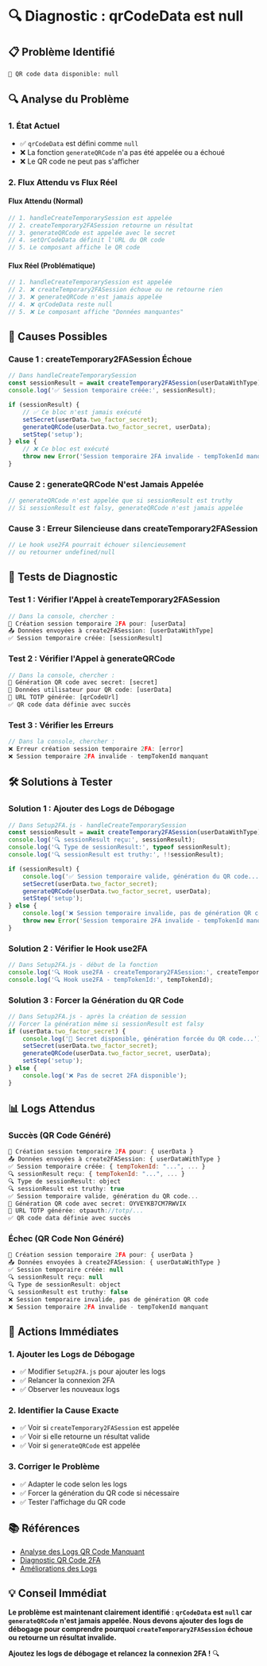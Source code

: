 # 🔍 Diagnostic : qrCodeData est null

## 📋 **Problème Identifié**

```
📱 QR code data disponible: null
```

## 🔍 **Analyse du Problème**

### **1. État Actuel**
- ✅ `qrCodeData` est défini comme `null`
- ❌ La fonction `generateQRCode` n'a pas été appelée ou a échoué
- ❌ Le QR code ne peut pas s'afficher

### **2. Flux Attendu vs Flux Réel**

#### **Flux Attendu (Normal)**
```javascript
// 1. handleCreateTemporarySession est appelée
// 2. createTemporary2FASession retourne un résultat
// 3. generateQRCode est appelée avec le secret
// 4. setQrCodeData définit l'URL du QR code
// 5. Le composant affiche le QR code
```

#### **Flux Réel (Problématique)**
```javascript
// 1. handleCreateTemporarySession est appelée
// 2. ❌ createTemporary2FASession échoue ou ne retourne rien
// 3. ❌ generateQRCode n'est jamais appelée
// 4. ❌ qrCodeData reste null
// 5. ❌ Le composant affiche "Données manquantes"
```

## 🚨 **Causes Possibles**

### **Cause 1 : createTemporary2FASession Échoue**
```javascript
// Dans handleCreateTemporarySession
const sessionResult = await createTemporary2FASession(userDataWithType);
console.log('✅ Session temporaire créée:', sessionResult);

if (sessionResult) {
    // ✅ Ce bloc n'est jamais exécuté
    setSecret(userData.two_factor_secret);
    generateQRCode(userData.two_factor_secret, userData);
    setStep('setup');
} else {
    // ❌ Ce bloc est exécuté
    throw new Error('Session temporaire 2FA invalide - tempTokenId manquant');
}
```

### **Cause 2 : generateQRCode N'est Jamais Appelée**
```javascript
// generateQRCode n'est appelée que si sessionResult est truthy
// Si sessionResult est falsy, generateQRCode n'est jamais appelée
```

### **Cause 3 : Erreur Silencieuse dans createTemporary2FASession**
```javascript
// Le hook use2FA pourrait échouer silencieusement
// ou retourner undefined/null
```

## 🧪 **Tests de Diagnostic**

### **Test 1 : Vérifier l'Appel à createTemporary2FASession**
```javascript
// Dans la console, chercher :
🔐 Création session temporaire 2FA pour: [userData]
📤 Données envoyées à create2FASession: [userDataWithType]
✅ Session temporaire créée: [sessionResult]
```

### **Test 2 : Vérifier l'Appel à generateQRCode**
```javascript
// Dans la console, chercher :
🔑 Génération QR code avec secret: [secret]
👤 Données utilisateur pour QR code: [userData]
📱 URL TOTP générée: [qrCodeUrl]
✅ QR code data définie avec succès
```

### **Test 3 : Vérifier les Erreurs**
```javascript
// Dans la console, chercher :
❌ Erreur création session temporaire 2FA: [error]
❌ Session temporaire 2FA invalide - tempTokenId manquant
```

## 🛠️ **Solutions à Tester**

### **Solution 1 : Ajouter des Logs de Débogage**
```javascript
// Dans Setup2FA.js - handleCreateTemporarySession
const sessionResult = await createTemporary2FASession(userDataWithType);
console.log('🔍 sessionResult reçu:', sessionResult);
console.log('🔍 Type de sessionResult:', typeof sessionResult);
console.log('🔍 sessionResult est truthy:', !!sessionResult);

if (sessionResult) {
    console.log('✅ Session temporaire valide, génération du QR code...');
    setSecret(userData.two_factor_secret);
    generateQRCode(userData.two_factor_secret, userData);
    setStep('setup');
} else {
    console.log('❌ Session temporaire invalide, pas de génération QR code');
    throw new Error('Session temporaire 2FA invalide - tempTokenId manquant');
}
```

### **Solution 2 : Vérifier le Hook use2FA**
```javascript
// Dans Setup2FA.js - début de la fonction
console.log('🔍 Hook use2FA - createTemporary2FASession:', createTemporary2FASession);
console.log('🔍 Hook use2FA - tempTokenId:', tempTokenId);
```

### **Solution 3 : Forcer la Génération du QR Code**
```javascript
// Dans Setup2FA.js - après la création de session
// Forcer la génération même si sessionResult est falsy
if (userData.two_factor_secret) {
    console.log('🔑 Secret disponible, génération forcée du QR code...');
    setSecret(userData.two_factor_secret);
    generateQRCode(userData.two_factor_secret, userData);
    setStep('setup');
} else {
    console.log('❌ Pas de secret 2FA disponible');
}
```

## 📊 **Logs Attendus**

### **Succès (QR Code Généré)**
```javascript
🔐 Création session temporaire 2FA pour: { userData }
📤 Données envoyées à create2FASession: { userDataWithType }
✅ Session temporaire créée: { tempTokenId: "...", ... }
🔍 sessionResult reçu: { tempTokenId: "...", ... }
🔍 Type de sessionResult: object
🔍 sessionResult est truthy: true
✅ Session temporaire valide, génération du QR code...
🔑 Génération QR code avec secret: OYVEYKB7CM7RWVIX
📱 URL TOTP générée: otpauth://totp/...
✅ QR code data définie avec succès
```

### **Échec (QR Code Non Généré)**
```javascript
🔐 Création session temporaire 2FA pour: { userData }
📤 Données envoyées à create2FASession: { userDataWithType }
✅ Session temporaire créée: null
🔍 sessionResult reçu: null
🔍 Type de sessionResult: object
🔍 sessionResult est truthy: false
❌ Session temporaire invalide, pas de génération QR code
❌ Session temporaire 2FA invalide - tempTokenId manquant
```

## 🚀 **Actions Immédiates**

### **1. Ajouter les Logs de Débogage**
- ✅ Modifier `Setup2FA.js` pour ajouter les logs
- ✅ Relancer la connexion 2FA
- ✅ Observer les nouveaux logs

### **2. Identifier la Cause Exacte**
- ✅ Voir si `createTemporary2FASession` est appelée
- ✅ Voir si elle retourne un résultat valide
- ✅ Voir si `generateQRCode` est appelée

### **3. Corriger le Problème**
- ✅ Adapter le code selon les logs
- ✅ Forcer la génération du QR code si nécessaire
- ✅ Tester l'affichage du QR code

## 📚 **Références**

- [Analyse des Logs QR Code Manquant](./ANALYSE_LOGS_QRCODE_MANQUANT.md)
- [Diagnostic QR Code 2FA](./DIAGNOSTIC_QRCODE_2FA.md)
- [Améliorations des Logs](./AMELIORATIONS_LOGS_QRCODE_2FA.md)

## 💡 **Conseil Immédiat**

**Le problème est maintenant clairement identifié : `qrCodeData` est `null` car `generateQRCode` n'est jamais appelée. Nous devons ajouter des logs de débogage pour comprendre pourquoi `createTemporary2FASession` échoue ou retourne un résultat invalide.**

**Ajoutez les logs de débogage et relancez la connexion 2FA !** 🔍
